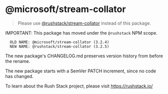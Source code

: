 # @microsoft/stream-collator

> Please use [@rushstack/stream-collator](https://www.npmjs.com/package/@rushstack/stream-collator) instead of this package.

IMPORTANT: This package has moved under the `@rushstack` NPM scope.

```
  OLD NAME: @microsoft/stream-collator (3.2.4)
  NEW NAME: @rushstack/stream-collator (3.2.5)
```

The new package's CHANGELOG.md preserves version history from before the rename.

The new package starts with a SemVer PATCH increment, since no code has changed.

To learn about the Rush Stack project, please visit https://rushstack.io/
